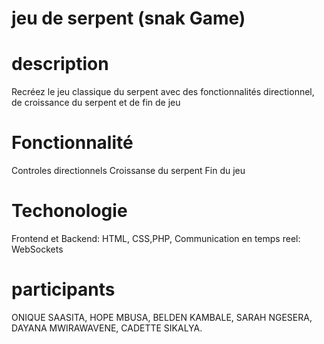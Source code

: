 # jeu de serpent (snak Game)
# description 
Recréez le jeu classique du serpent avec des fonctionnalités directionnel, de croissance du serpent et de fin de jeu
# Fonctionnalité
Controles directionnels
Croissanse du serpent
Fin du jeu
# Techonologie 
Frontend et Backend: HTML, CSS,PHP,
Communication en temps reel: WebSockets
# participants 
ONIQUE SAASITA,
HOPE MBUSA,
BELDEN KAMBALE,
SARAH NGESERA,
DAYANA MWIRAWAVENE,
CADETTE SIKALYA.